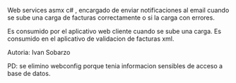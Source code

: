 Web services asmx c# ,  encargado de enviar notificaciones al email cuando se sube una carga de facturas correctamente o si la carga con errores.

Es consumido por el aplicativo web cliente cuando se sube una carga.
Es consumido en el aplicativo de validacion de facturas xml.


Autoria: Ivan Sobarzo

PD: se elimino webconfig porque tenia informacion sensibles de acceso a base de datos.
